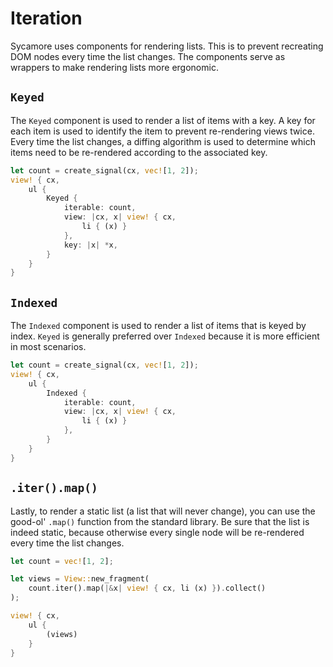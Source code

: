 # Iteration

Sycamore uses components for rendering lists. This is to prevent recreating DOM nodes every time the
list changes. The components serve as wrappers to make rendering lists more ergonomic.

## `Keyed`

The `Keyed` component is used to render a list of items with a key. A key for each item is used to
identify the item to prevent re-rendering views twice. Every time the list changes, a diffing
algorithm is used to determine which items need to be re-rendered according to the associated key.

```rust
let count = create_signal(cx, vec![1, 2]);
view! { cx,
    ul {
        Keyed {
            iterable: count,
            view: |cx, x| view! { cx,
                li { (x) }
            },
            key: |x| *x,
        }
    }
}
```

## `Indexed`

The `Indexed` component is used to render a list of items that is keyed by index. `Keyed` is
generally preferred over `Indexed` because it is more efficient in most scenarios.

```rust
let count = create_signal(cx, vec![1, 2]);
view! { cx,
    ul {
        Indexed {
            iterable: count,
            view: |cx, x| view! { cx,
                li { (x) }
            },
        }
    }
}
```

## `.iter().map()`

Lastly, to render a static list (a list that will never change), you can use the good-ol' `.map()`
function from the standard library. Be sure that the list is indeed static, because otherwise every
single node will be re-rendered every time the list changes.

```rust
let count = vec![1, 2];

let views = View::new_fragment(
    count.iter().map(|&x| view! { cx, li (x) }).collect()
);

view! { cx,
    ul {
        (views)
    }
}
```
